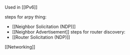 Used in [[IPv6]] 

steps for arpy thing:
- [[Neighbor Solicitation (NDP)]]
- [[Neighbor Advertisement]]
steps for router discovery:
- [[Router Solicitation (NDP)]]

[[Networking]]